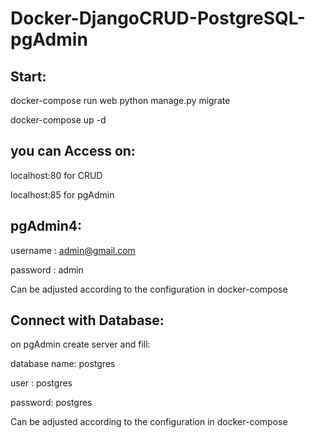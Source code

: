 # Docker-DjangoCRUD-PostgreSQL-pgAdmin
## Start:

docker-compose run web python manage.py migrate

docker-compose up -d

## you can Access on:

localhost:80 for CRUD

localhost:85 for pgAdmin

## pgAdmin4:

username : admin@gmail.com

password : admin

 Can be adjusted according to the configuration in docker-compose
 
## Connect with Database:

on pgAdmin create server and fill:

database name: postgres

user : postgres

password: postgres


 Can be adjusted according to the configuration in docker-compose
 

